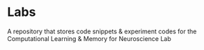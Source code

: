 # Labs

A repository that stores code snippets & experiment codes for the Computational Learning & Memory for Neuroscience Lab